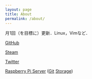 ```yaml
---
layout: page
title: About
permalink: /about/
---
```


月1回（を目標に）更新．Linux，Vimなど．

[GitHub](github.com/noyuno)

[Steam](//steamcommunity.com/id/noyuno)

[Twitter](//twitter.com/noyunot)

[Raspberry Pi Server](//noyuno.mydns.jp)
([Git](//git.noyuno.mydns.jp)
[Storage](//dir.noyuno.mydns.jp))

